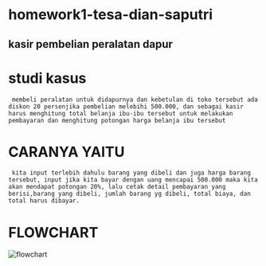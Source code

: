 ﻿# homework1-tesa-dian-saputri
## kasir pembelian peralatan dapur

# studi kasus
     membeli peralatan untuk didapurnya dan kebetulan di toko tersebut ada diskon 20 persenjika pembelian melebihi 500.000, dan sebagai kasir harus menghitung total belanja ibu-ibu tersebut untuk melakukan pembayaran dan menghitung potongan harga belanja ibu tersebut

# CARANYA YAITU
     kita input terlebih dahulu barang yang dibeli dan juga harga barang tersebut, input jika kita bayar dengan uang mencapai 500.000 maka kita akan mendapat potongan 20%, lalu cetak detail pembayaran yang berisi,barang yang dibeli, jumlah barang yg dibeli, total biaya, dan total harus dibayar.

# FLOWCHART
![flowchart](FLOWCHARTESADIANSAPUTRI.drawio.png)
